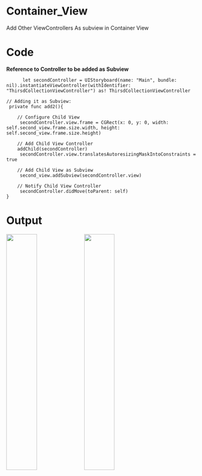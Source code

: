 # Container_View

Add Other ViewControllers As subview in Container View 

# Code

**Reference to Controller to be added as Subview**

          let secondController = UIStoryboard(name: "Main", bundle: nil).instantiateViewController(withIdentifier: "ThirsdCollectionViewController") as! ThirsdCollectionViewController

    // Adding it as Subview:
     private func add2(){

        // Configure Child View
         secondController.view.frame = CGRect(x: 0, y: 0, width: self.second_view.frame.size.width, height: self.second_view.frame.size.height)

        // Add Child View Controller
        addChild(secondController)
         secondController.view.translatesAutoresizingMaskIntoConstraints = true

        // Add Child View as Subview
         second_view.addSubview(secondController.view)

        // Notify Child View Controller
         secondController.didMove(toParent: self)
    }
      

# Output

<img src="Container_Views/ScreenShort/assets/screen.jpg" width="40%">
<img src="Container_Views/ScreenShort/assets/screen2.jpg" width="40%">
